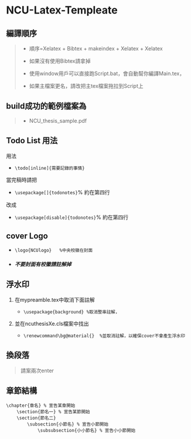 # NCU-Latex-Templeate

## 編譯順序

>* 順序=Xelatex + Bibtex + makeindex + Xelatex + Xelatex
>	
>* 如果沒有使用Bibtex請拿掉
>	
>* 使用window用戶可以直接跑Script.bat，會自動幫你編譯Main.tex，
>	
>* 如果主檔案更名，請改把主tex檔案拖拉到Script上


## build成功的範例檔案為
>* NCU_thesis_sample.pdf
    

## Todo List 用法
用法

* `\todo[inline]{需要記錄的事情}`

當完稿時請把
* `\usepackage[]{todonotes}`% 約在第四行

改成
* `\usepackage[disable]{todonotes}`% 約在第四行
    
        
		
## cover Logo
*  `\logo{NCUlogo}   %中央校徽在封面`

* ##### 不要封面有校徽請註解掉
    

## 浮水印
1. 在mypreamble.tex中取消下面註解

    * `\usepackage{background} %取消整串註解，`
        
2. 並在ncuthesisXe.cls檔案中找出
 
    * `\renewcommand\bg@material{}  %並取消註解，以確保cover不會產生浮水印`
    

## 換段落
>請案兩次enter
    

## 章節結構
	\chapter{章名} % 宣告某章開始
		\section{節名一} % 宣告某節開始
		\section{節名二}
			\subsection{小節名} % 宣告小節開始
				\subsubsection{小小節名} % 宣告小小節開始
